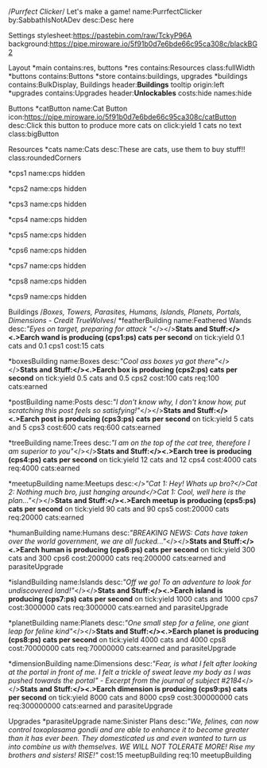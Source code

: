 /*Purrfect Clicker*/
Let's make a game!
name:PurrfectClicker
by:SabbathIsNotADev
desc:Desc here

Settings
stylesheet:https://pastebin.com/raw/TckyP96A		
background:https://pipe.miroware.io/5f91b0d7e6bde66c95ca308c/blackBG2																

Layout
*main
  contains:res, buttons
  *res
    contains:Resources
    class:fullWidth
  *buttons
    contains:Buttons
*store
  contains:buildings, upgrades
  *buildings
    contains:BulkDisplay, Buildings
    header:<b><t>Buildings</t></b>
    tooltip origin:left
  *upgrades
    contains:Upgrades
    header:<b><t>Unlockables</t></b>
    costs:hide
    names:hide

Buttons
*catButton
name:Cat Button
icon:https://pipe.miroware.io/5f91b0d7e6bde66c95ca308c/catButton
desc:Click this button to produce more cats
on click:yield 1 cats
no text
class:bigButton

Resources
*cats
name:Cats
desc:These are cats, use them to buy stuff!!
class:roundedCorners

*cps1
name:cps
hidden

*cps2
name:cps
hidden

*cps3
name:cps
hidden

*cps4
name:cps
hidden

*cps5
name:cps
hidden

*cps6
name:cps
hidden

*cps7
name:cps
hidden

*cps8
name:cps
hidden

*cps9
name:cps
hidden

Buildings
/*Boxes, Towers, Parasites, Humans, Islands, Planets, Portals, Dimensions - Credit TrueWolves*/
*featherBuilding
name:Feathered Wands
desc:<i>"Eyes on target, preparing for attack "</i></></><b>Stats and Stuff:</><.>Earch wand is producing (cps1:ps) cats per second</b>
on tick:yield 0.1 cats and 0.1 cps1
cost:15 cats

*boxesBuilding
name:Boxes
desc:<i>"Cool ass boxes ya got there"</i></></><b>Stats and Stuff:</><.>Earch box is producing (cps2:ps) cats per second</b>
on tick:yield 0.5 cats and 0.5 cps2
cost:100 cats
req:100 cats:earned

*postBuilding
name:Posts
desc:<i>"I don't know why, I don't know how, put scratching this post feels so satisfying!"</i></></><b>Stats and Stuff:</><.>Earch post is producing (cps3:ps) cats per second</b>
on tick:yield 5 cats and 5 cps3
cost:600 cats
req:600 cats:earned

*treeBuilding
name:Trees
desc:<i>"I am on the top of the cat tree, therefore I am superior to you"</i></></><b>Stats and Stuff:</><.>Earch tree is producing (cps4:ps) cats per second</b>
on tick:yield 12 cats and 12 cps4
cost:4000 cats
req:4000 cats:earned

*meetupBuilding
name:Meetups
desc:</><i>"Cat 1: Hey! Whats up bro?</>Cat 2: Nothing much bro, just hanging around</>Cat 1: Cool, well here is the plan..."</i></></><b>Stats and Stuff:</><.>Earch meetup is producing (cps5:ps) cats per second</b>
on tick:yield 90 cats and 90 cps5
cost:20000 cats
req:20000 cats:earned 

*humanBuilding
name:Humans
desc:<i>"BREAKING NEWS: Cats have taken over the world government, we are all fucked..."</i></></><b>Stats and Stuff:</><.>Earch human is producing (cps6:ps) cats per second</b>
on tick:yield 300 cats and 300 cps6
cost:200000 cats
req:200000 cats:earned and parasiteUpgrade

*islandBuilding
name:Islands
desc:<i>"Off we go! To an adventure to look for undiscovered land!"</i></></><b>Stats and Stuff:</><.>Earch island is producing (cps7:ps) cats per second</b>
on tick:yield 1000 cats and 1000 cps7
cost:3000000 cats
req:3000000 cats:earned and parasiteUpgrade

*planetBuilding
name:Planets
desc:<i>"One small step for a feline, one giant leap for feline kind"</i></></><b>Stats and Stuff:</><.>Earch planet is producing (cps8:ps) cats per second</b>
on tick:yield 4000 cats and 4000 cps8
cost:70000000 cats
req:70000000 cats:earned and parasiteUpgrade

*dimensionBuilding
name:Dimensions
desc:<i>"Fear, is what I felt after looking at the portal in front of me. I felt a trickle of sweat leave my body as I was pushed towards the portal" - Excerpt from the journal of subject #2184</i></></><b>Stats and Stuff:</><.>Earch dimension is producing (cps9:ps) cats per second</b>
on tick:yield 8000 cats and 8000 cps9
cost:300000000 cats
req:300000000 cats:earned and parasiteUpgrade

Upgrades
*parasiteUpgrade
name:Sinister Plans
desc:<i>"We, felines, can now control toxoplasama gondii and are able to enhance it to become greater than it has ever been. They domesticated us and even wanted to turn us into combine us with themselves. WE WILL NOT TOLERATE MORE! Rise my brothers and sisters! RISE!"</i>
cost:15 meetupBuilding
req:10 meetupBuilding
